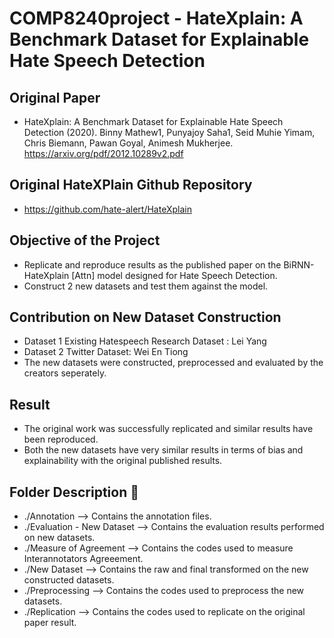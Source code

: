 # COMP8240project - HateXplain: A Benchmark Dataset for Explainable Hate Speech Detection

## Original Paper
* HateXplain: A Benchmark Dataset for Explainable Hate Speech Detection (2020). Binny Mathew1, Punyajoy Saha1, Seid Muhie Yimam, Chris Biemann, Pawan
Goyal, Animesh Mukherjee. https://arxiv.org/pdf/2012.10289v2.pdf

## Original HateXPlain Github Repository
* https://github.com/hate-alert/HateXplain

## Objective of the Project
- Replicate and reproduce results as the published paper on the BiRNN-HateXplain [Attn] model designed for Hate Speech Detection.
- Construct 2 new datasets and test them against the model.
    
## Contribution on New Dataset Construction 
- Dataset 1 Existing Hatespeech Research Dataset : Lei Yang
- Dataset 2 Twitter Dataset: Wei En Tiong
- The new datasets were constructed, preprocessed and evaluated by the creators seperately. 

## Result
- The original work was successfully replicated and similar results have been reproduced.
- Both the new datasets have very similar results in terms of bias and explainability with the original published results.


## Folder Description 📂

* ./Annotation                    --> Contains the annotation files.
* ./Evaluation - New Dataset      --> Contains the evaluation results performed on new datasets.
* ./Measure of Agreement  	      --> Contains the codes used to measure Interannotators Agreeement.
* ./New Dataset                   --> Contains the raw and final transformed on the new constructed datasets.
* ./Preprocessing                 --> Contains the codes used to preprocess the new datasets.
* ./Replication                   --> Contains the codes used to replicate on the original paper result.
